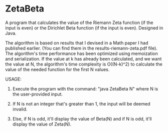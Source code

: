# ZetaBeta
A program that calculates the value of the Riemann Zeta function (if the input is even) or the Dirichlet Beta function (if the input is even). Designed in Java.

The algorithm is based on results that I devised in a Math paper I had published earlier. (You can find them in the results-riemann-zeta.pdf file). The algorithm's time performance has been optimized using memoization and serialization. If the value at k has already been calculated, and we want the value at N, the algorithm's time complexity is O((N-k)^2) to calculate the value of the needed function for the first N values.

USAGE:

1. Execute the program with the command: "java ZetaBeta N" where N is the user-provided input.

2. If N is not an integer that's greater than 1, the input will be deemed invalid.

3. Else, if N is odd, it'll display the value of Beta(N) and if N is odd, it'll display the value of Zeta(N).
